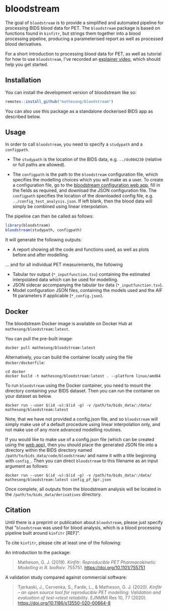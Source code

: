 
# bloodstream

<!-- badges: start -->
<!-- badges: end -->

The goal of `bloodstream` is to provide a simplified and automated pipeline for processing BIDS blood data for PET. The `bloodstream` package is based on functions found in `kinfitr`, but strings them together into a blood processing pipeline, producing a parameterised report as well as processed blood derivatives.

For a short introduction to processing blood data for PET, as well as tutorial for how to use `bloodstream`, I've recorded an [explainer video](https://www.youtube.com/watch?v=Kud6MWYPKxg), which should help you get started.

## Installation

You can install the development version of bloodstream like so:

``` r
remotes::install_github("mathesong/bloodstream")
```

You can also use this package as a standalone dockerised BIDS app as described below.

## Usage

In order to call `bloodstream`, you need to specify a `studypath` and a `configpath`.  

* The `studypath` is the location of the BIDS data, e.g. `../ds004230`  (relative or full paths are allowed).  

* The `configpath` is the path to the `bloodstream` configuration file, which specifies the modelling choices which you will make as a user.  To create a configuration file, go to the [bloodstream configuration web app](https://mathesong.shinyapps.io/bloodstream_config/), fill in the fields as required, and download the JSON configuration file.  The `configpath` specifies the location of the downloaded config file, e.g. `../config_test_analysis.json`. If left blank, then the blood data will simply be combined using linear interpolation.

The pipeline can then be called as follows:

``` r
library(bloodstream)
bloodstream(studypath, configpath)
```


It will generate the following outputs:

* A report showing all the code and functions used, as well as plots before and after modelling.

... and for all individual PET measurements, the following

* Tabular tsv output (`*_inputfunction.tsv`) containing the estimated interpolated data which can be used for modelling.
* JSON sidecar accompanying the tabular tsv data (`*_inputfunction.tsv`).
* Model configuration JSON files, containing the models used and the AIF fit parameters if applicable (`*_config.json`).

## Docker

The bloodstream Docker image is available on Docker Hub at `mathesong/bloodstream:latest`.

You can pull the pre-built image:

```
docker pull mathesong/bloodstream:latest
```

Alternatively, you can build the container locally using the file `docker/dockerfile`:

```
cd docker
docker build -t mathesong/bloodstream:latest . --platform linux/amd64
```

To run `bloodstream` using the Docker container, you need to mount the directory containing your BIDS dataset. Then you can run the container on your dataset as below.

```
docker run --user $(id -u):$(id -g) -v /path/to/bids_data/:/data/ mathesong/bloodstream:latest
```
Note, that we have not provided a config.json file, and so `bloodstream` will simply make use of a default procedure using linear interpolation only, and not make use of any more advanced modelling routines.


If you would like to make use of a config.json file (which can be created using the [web app](https://mathesong.shinyapps.io/bloodstream_config/)), then you should place the generated JSON file into a directory within the BIDS directory named `/path/to/bids_data/code/bloodstream/` and name it with a title beginning with `config_`.  Then you can direct `bloodstream` to this filename as an input argument as follows:

```
docker run --user $(id -u):$(id -g) -v /path/to/bids_data/:/data/ mathesong/bloodstream:latest config_pf_bpr.json
```

Once complete, all outputs from the bloodstream analysis will be located in the `/path/to/bids_data/derivatives` directory. 

<!---
## Docker example

If your BIDS dataset is located at `/Users/mn/my_study`. Then you create the directories `/Users/mn/my_study/code/bloodstream` and add the `config.json` to this directory. After that you can run

```
docker run -v /Users/mn/mystudy:/data/ bloodstream
```

and all your outputs will be in `/Users/mn/my_study/derivatives/bloodstream`.
-->



## Citation

Until there is a preprint or publication about `bloodstream`, please just specify that "`bloodstream` was used for blood analysis, which is a blood processing pipeline built around `kinfitr` [REF]".  

To cite `kinfitr`, please cite at least one of the following:

An introduction to the package:

> Matheson, G. J. (2019). *Kinfitr: Reproducible PET Pharmacokinetic Modelling in R*. bioRxiv: 755751. https://doi.org/10.1101/755751


A validation study compared against commercial software:

> Tjerkaski, J., Cervenka, S., Farde, L., & Matheson, G. J. (2020). *Kinfitr – an open source tool for reproducible PET modelling: Validation and evaluation of test-retest reliability*. EJNMMI Res 10, 77 (2020). https://doi.org/10.1186/s13550-020-00664-8
